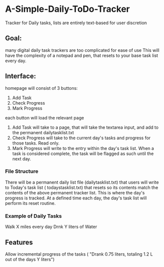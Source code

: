 # A-Simple-Daily-ToDo-Tracker
Tracker for Daily tasks, lists are entirely text-based for user discretion

## Goal:
many digital daily task trackers are too complicated for ease of use
This will have the complexity of a notepad and pen, that resets to your base task list every day.

## Interface:
homepage will consist of 3 buttons:
1. Add Task
2. Check Progress
3. Mark Progress

each button will load the relevant page
1. Add Task will take to a page, that will take the textarea input, and add to the permanent dailytasklist.txt
2. Check Progress will take to the current day's tasks and progress for those tasks. Read only.
3. Mark Progress will write to the entry within the day's task list. When a task is considered complete, the task will be flagged as such until the next day.

### File Structure

There will be a permanent daily list file (dailytasklist.txt) that users will write to
Today's task list ( todaystasklist.txt) that resets so its contents match the contents of the above permanent tracker list. This is where the day's progress is tracked.
At a defined time each day, the day's task list will perform its reset routine.

### Example of Daily Tasks
Walk X miles every day
Drnk Y liters of Water

## Features
Allow incremental progress of the tasks ( "Drank 0.75 liters, totaling 1.2 L out of the days Y liters")
